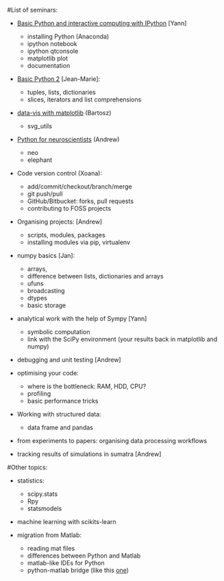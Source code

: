 #List of seminars:

* [Basic Python and interactive computing with IPython](http://nbviewer.ipython.org/github/btel/unic_python_course_2014/blob/master/notebooks/01_ipython.ipynb) [Yann]
    - installing Python (Anaconda) 
    - ipython notebook
    - ipython qtconsole
    - matplotlib plot
    - documentation

* [Basic Python 2](http://nbviewer.ipython.org/github/btel/unic_python_course_2014/blob/master/notebooks/02_basic_python.ipynb) [Jean-Marie]:
    - tuples, lists, dictionaries
    - slices, iterators and list comprehensions

* [data-vis with matplotlib](http://nbviewer.ipython.org/github/btel/unic_python_course_2014/blob/master/notebooks/03_matplotlib_tutorial.ipynb) (Bartosz)
    - svg_utils

* [Python for neuroscientists](http://nbviewer.ipython.org/github/btel/unic_python_course_2014/blob/master/notebooks/05_elephant_neo.ipynb) (Andrew)
    - neo
    - elephant

* Code version control (Xoana):
    - add/commit/checkout/branch/merge
    - git push/pull
    - GitHub/Bitbucket: forks, pull requests
    - contributing to FOSS projects

* Organising projects: [Andrew]
    - scripts, modules, packages
    - installing modules via pip, virtualenv

* numpy basics [Jan]:
    - arrays,
    - difference between lists, dictionaries and arrays
    - ufuns
    - broadcasting
    - dtypes
    - basic storage


* analytical work with the help of Sympy  [Yann]
    - symbolic computation
    - link with the SciPy environment
     (your results back in matplotlib and numpy)

* debugging and unit testing [Andrew]

* optimising your code:
    - where is the bottleneck: RAM, HDD, CPU?
    - profiling
    - basic performance tricks

* Working with structured data:
    - data frame and pandas

* from experiments to papers: organising data processing workflows

* tracking results of simulations in sumatra [Andrew]

#Other topics:

* statistics:
    - scipy.stats
    - Rpy
    - statsmodels

* machine learning with scikits-learn

* migration from Matlab:
    - reading mat files
    - differences between Python and Matlab
    - matlab-like IDEs for Python
    - python-matlab bridge (like this [one](https://github.com/arokem/python-matlab-bridge))
